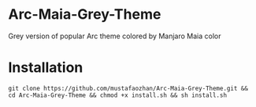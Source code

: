 # Arc-Maia-Grey-Theme

Grey version of popular Arc theme colored by Manjaro Maia color


# Installation

``` 
git clone https://github.com/mustafaozhan/Arc-Maia-Grey-Theme.git && cd Arc-Maia-Grey-Theme && chmod +x install.sh && sh install.sh

```
